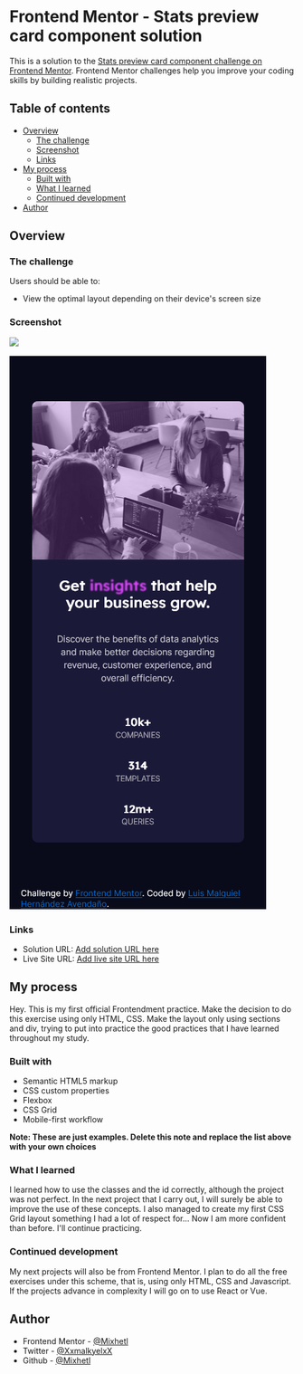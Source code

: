 # Frontend Mentor - Stats preview card component solution

This is a solution to the [Stats preview card component challenge on Frontend Mentor](https://www.frontendmentor.io/challenges/stats-preview-card-component-8JqbgoU62). Frontend Mentor challenges help you improve your coding skills by building realistic projects. 

## Table of contents

- [Overview](#overview)
  - [The challenge](#the-challenge)
  - [Screenshot](#screenshot)
  - [Links](#links)
- [My process](#my-process)
  - [Built with](#built-with)
  - [What I learned](#what-i-learned)
  - [Continued development](#continued-development)
- [Author](#author)
## Overview

### The challenge

Users should be able to:
- View the optimal layout depending on their device's screen size

### Screenshot

![](./desing/Screenshot%20Frontend%20mentor%20Desktop.png.jpg)

![](./desing/Screenshot%20Frontend%20mentor%20Mobile.png)

### Links

- Solution URL: [Add solution URL here](https://github.com/Mixhetl/stats-preview-card-component-main)
- Live Site URL: [Add live site URL here](https://mixhetl.github.io/stats-preview-card-component-main/)
## My process
Hey. This is my first official Frontendment practice.
Make the decision to do this exercise using only HTML, CSS.
Make the layout only using sections and div, trying to put into practice the good practices that I have learned throughout my study.
### Built with

- Semantic HTML5 markup
- CSS custom properties
- Flexbox
- CSS Grid
- Mobile-first workflow

**Note: These are just examples. Delete this note and replace the list above with your own choices**

### What I learned
I learned how to use the classes and the id correctly, although the project was not perfect.
In the next project that I carry out, I will surely be able to improve the use of these concepts.
I also managed to create my first CSS Grid layout something I had a lot of respect for...
Now I am more confident than before. I'll continue practicing.
### Continued development ###
My next projects will also be from Frontend Mentor. I plan to do all the free exercises under this scheme, that is, using only HTML, CSS and Javascript. If the projects advance in complexity I will go on to use React or Vue.
## Author

- Frontend Mentor - [@Mixhetl](https://www.frontendmentor.io/profile/Mixhetl)
- Twitter - [@XxmalkyelxX](https://twitter.com/XxmalkyelxX)
- Github - [@Mixhetl](https://github.com/Mixhetl)